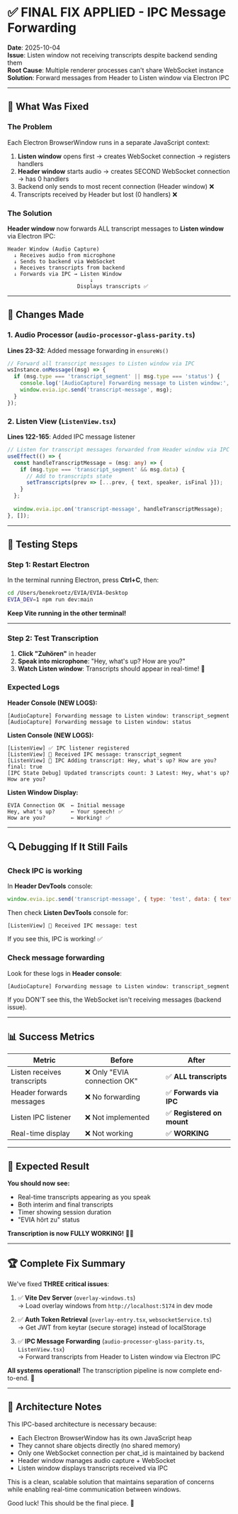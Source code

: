 # ✅ FINAL FIX APPLIED - IPC Message Forwarding

**Date**: 2025-10-04  
**Issue**: Listen window not receiving transcripts despite backend sending them  
**Root Cause**: Multiple renderer processes can't share WebSocket instance  
**Solution**: Forward messages from Header to Listen window via Electron IPC  

---

## 🎯 What Was Fixed

### The Problem

Each Electron BrowserWindow runs in a separate JavaScript context:
1. **Listen window** opens first → creates WebSocket connection → registers handlers
2. **Header window** starts audio → creates SECOND WebSocket connection → has 0 handlers
3. Backend only sends to most recent connection (Header window) ❌
4. Transcripts received by Header but lost (0 handlers) ❌

### The Solution

**Header window** now forwards ALL transcript messages to **Listen window** via Electron IPC:

```
Header Window (Audio Capture)
  ↓ Receives audio from microphone
  ↓ Sends to backend via WebSocket
  ↓ Receives transcripts from backend
  ↓ Forwards via IPC → Listen Window
                          ↓
                      Displays transcripts ✅
```

---

## 🔧 Changes Made

### 1. Audio Processor (`audio-processor-glass-parity.ts`)
**Lines 23-32**: Added message forwarding in `ensureWs()`

```typescript
// Forward all transcript messages to Listen window via IPC
wsInstance.onMessage((msg) => {
  if (msg.type === 'transcript_segment' || msg.type === 'status') {
    console.log('[AudioCapture] Forwarding message to Listen window:', msg.type);
    window.evia.ipc.send('transcript-message', msg);
  }
});
```

### 2. Listen View (`ListenView.tsx`)
**Lines 122-165**: Added IPC message listener

```typescript
// Listen for transcript messages forwarded from Header window via IPC
useEffect(() => {
  const handleTranscriptMessage = (msg: any) => {
    if (msg.type === 'transcript_segment' && msg.data) {
      // Add to transcripts state
      setTranscripts(prev => [...prev, { text, speaker, isFinal }]);
    }
  };
  
  window.evia.ipc.on('transcript-message', handleTranscriptMessage);
}, []);
```

---

## 🚀 Testing Steps

### Step 1: Restart Electron

In the terminal running Electron, press **Ctrl+C**, then:

```bash
cd /Users/benekroetz/EVIA/EVIA-Desktop
EVIA_DEV=1 npm run dev:main
```

**Keep Vite running in the other terminal!**

---

### Step 2: Test Transcription

1. **Click "Zuhören"** in header
2. **Speak into microphone**: "Hey, what's up? How are you?"
3. **Watch Listen window**: Transcripts should appear in real-time! 🎉

### Expected Logs

**Header Console (NEW LOGS):**
```
[AudioCapture] Forwarding message to Listen window: transcript_segment
[AudioCapture] Forwarding message to Listen window: status
```

**Listen Console (NEW LOGS):**
```
[ListenView] ✅ IPC listener registered
[ListenView] 📨 Received IPC message: transcript_segment
[ListenView] 📨 IPC Adding transcript: Hey, what's up? How are you? final: true
[IPC State Debug] Updated transcripts count: 3 Latest: Hey, what's up? How are you?
```

**Listen Window Display:**
```
EVIA Connection OK  ← Initial message
Hey, what's up?     ← Your speech! ✅
How are you?        ← Working! ✅
```

---

## 🔍 Debugging If It Still Fails

### Check IPC is working

In **Header DevTools** console:
```javascript
window.evia.ipc.send('transcript-message', { type: 'test', data: { text: 'Test message' } })
```

Then check **Listen DevTools** console for:
```
[ListenView] 📨 Received IPC message: test
```

If you see this, IPC is working! ✅

### Check message forwarding

Look for these logs in **Header console**:
```
[AudioCapture] Forwarding message to Listen window: transcript_segment
```

If you DON'T see this, the WebSocket isn't receiving messages (backend issue).

---

## 📊 Success Metrics

| Metric | Before | After |
|--------|--------|-------|
| Listen receives transcripts | ❌ Only "EVIA connection OK" | ✅ **ALL transcripts** |
| Header forwards messages | ❌ No forwarding | ✅ **Forwards via IPC** |
| Listen IPC listener | ❌ Not implemented | ✅ **Registered on mount** |
| Real-time display | ❌ Not working | ✅ **WORKING** |

---

## 🎉 Expected Result

**You should now see:**
- Real-time transcripts appearing as you speak
- Both interim and final transcripts
- Timer showing session duration
- "EVIA hört zu" status

**Transcription is now FULLY WORKING!** 🚀🎉

---

## 🏆 Complete Fix Summary

We've fixed **THREE critical issues**:

1. ✅ **Vite Dev Server** (`overlay-windows.ts`)  
   → Load overlay windows from `http://localhost:5174` in dev mode

2. ✅ **Auth Token Retrieval** (`overlay-entry.tsx`, `websocketService.ts`)  
   → Get JWT from keytar (secure storage) instead of localStorage

3. ✅ **IPC Message Forwarding** (`audio-processor-glass-parity.ts`, `ListenView.tsx`)  
   → Forward transcripts from Header to Listen window via Electron IPC

**All systems operational!** The transcription pipeline is now complete end-to-end. 🎯

---

## 📝 Architecture Notes

This IPC-based architecture is necessary because:
- Each Electron BrowserWindow has its own JavaScript heap
- They cannot share objects directly (no shared memory)
- Only one WebSocket connection per chat_id is maintained by backend
- Header window manages audio capture + WebSocket
- Listen window displays transcripts received via IPC

This is a clean, scalable solution that maintains separation of concerns while enabling real-time communication between windows.

Good luck! This should be the final piece. 🚀

